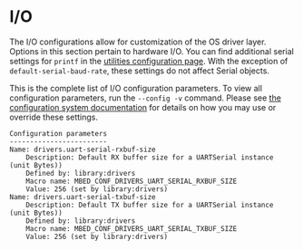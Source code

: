 <h1 id="configuration-io">I/O</h1>

The I/O configurations allow for customization of the OS driver layer. Options in this section pertain to hardware I/O. You can find additional serial settings for `printf` in the [utilities configuration page](configuration-platform.html). With the exception of `default-serial-baud-rate`, these settings do not affect Serial objects.

This is the complete list of I/O configuration parameters. To view all configuration parameters, run the `--config -v` command. Please see [the configuration system documentation](configuration.html) for details on how you may use or override these settings.

```
Configuration parameters
------------------------
Name: drivers.uart-serial-rxbuf-size
    Description: Default RX buffer size for a UARTSerial instance (unit Bytes))
    Defined by: library:drivers
    Macro name: MBED_CONF_DRIVERS_UART_SERIAL_RXBUF_SIZE
    Value: 256 (set by library:drivers)
Name: drivers.uart-serial-txbuf-size
    Description: Default TX buffer size for a UARTSerial instance (unit Bytes))
    Defined by: library:drivers
    Macro name: MBED_CONF_DRIVERS_UART_SERIAL_TXBUF_SIZE
    Value: 256 (set by library:drivers)
```
